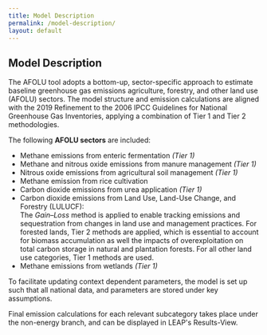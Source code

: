 ```yaml
---
title: Model Description
permalink: /model-description/
layout: default
---
```

## Model Description

The AFOLU tool adopts a bottom-up, sector-specific approach to estimate baseline greenhouse gas emissions  agriculture, forestry, and other land use (AFOLU) sectors. The model structure and emission calculations are aligned with the 2019 Refinement to the 2006 IPCC Guidelines for National Greenhouse Gas Inventories, applying a combination of Tier 1 and Tier 2 methodologies.

The following **AFOLU sectors** are included:

- Methane emissions from enteric fermentation *(Tier 1)*
- Methane and nitrous oxide emissions from manure management *(Tier 1)*
- Nitrous oxide emissions from agricultural soil management *(Tier 1)*
- Methane emission from rice cultivation
- Carbon dioxide emissions from urea application *(Tier 1)*
- Carbon dioxide emissions from Land Use, Land-Use Change, and Forestry (LULUCF):  
  The *Gain–Loss* method is applied to enable tracking emissions and sequestration from changes in land use and management practices. For forested lands, Tier 2 methods are applied, which is essential to account for biomass accumulation as well the impacts of overexploitation on total carbon storage in natural and plantation forests. For all other land use categories, Tier 1 methods are used. 
- Methane emissions from wetlands *(Tier 1)*

  
To facilitate updating context dependent parameters, the model is set up such that all national data, and parameters are stored under key assumptions.

Final emission calculations for each relevant subcategory takes place under the non-energy branch, and can be displayed in LEAP's Results-View.
